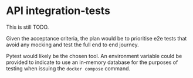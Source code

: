 # API integration-tests

This is still TODO.

Given the acceptance criteria, the plan would be to prioritise e2e tests that avoid any mocking and test the full end to end journey.

Pytest would likely be the chosen tool. An environment variable could be provided to indicate to use an in-memory database for the purposes of testing when issuing the `docker compose` command.
